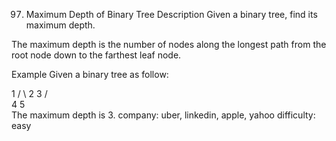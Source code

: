 97. Maximum Depth of Binary Tree
Description
Given a binary tree, find its maximum depth.

The maximum depth is the number of nodes along the longest path from the root node down to the farthest leaf node.

Example
Given a binary tree as follow:

  1
 / \ 
2   3
   / \
  4   5  
The maximum depth is 3.
company: uber, linkedin, apple, yahoo
difficulty: easy
